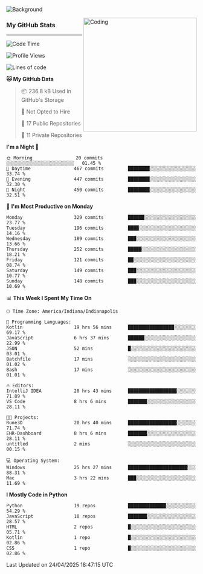 ![Background](https://github.com/Nguyen-Noah/Nguyen-Noah/assets/112649680/f5d2296f-0508-400c-abcf-47c085708a2a)

<img align="right" alt="Coding" width="300" src="https://cdn.dribbble.com/users/1277312/screenshots/14733298/media/39b1045e593737587dd60e42c8422d1f.gif" >

### My GitHub Stats
---
<!--START_SECTION:waka-->
![Code Time](http://img.shields.io/badge/Code%20Time-564%20hrs%2049%20mins-blue)

![Profile Views](http://img.shields.io/badge/Profile%20Views-0-blue)

![Lines of code](https://img.shields.io/badge/From%20Hello%20World%20I%27ve%20Written-13.7%20million%20lines%20of%20code-blue)

**🐱 My GitHub Data** 

> 📦 236.8 kB Used in GitHub's Storage 
 > 
> 🚫 Not Opted to Hire
 > 
> 📜 17 Public Repositories 
 > 
> 🔑 11 Private Repositories 
 > 
**I'm a Night 🦉** 

```text
🌞 Morning                20 commits          ░░░░░░░░░░░░░░░░░░░░░░░░░   01.45 % 
🌆 Daytime                467 commits         ████████░░░░░░░░░░░░░░░░░   33.74 % 
🌃 Evening                447 commits         ████████░░░░░░░░░░░░░░░░░   32.30 % 
🌙 Night                  450 commits         ████████░░░░░░░░░░░░░░░░░   32.51 % 
```
📅 **I'm Most Productive on Monday** 

```text
Monday                   329 commits         ██████░░░░░░░░░░░░░░░░░░░   23.77 % 
Tuesday                  196 commits         ████░░░░░░░░░░░░░░░░░░░░░   14.16 % 
Wednesday                189 commits         ███░░░░░░░░░░░░░░░░░░░░░░   13.66 % 
Thursday                 252 commits         █████░░░░░░░░░░░░░░░░░░░░   18.21 % 
Friday                   121 commits         ██░░░░░░░░░░░░░░░░░░░░░░░   08.74 % 
Saturday                 149 commits         ███░░░░░░░░░░░░░░░░░░░░░░   10.77 % 
Sunday                   148 commits         ███░░░░░░░░░░░░░░░░░░░░░░   10.69 % 
```


📊 **This Week I Spent My Time On** 

```text
🕑︎ Time Zone: America/Indiana/Indianapolis

💬 Programming Languages: 
Kotlin                   19 hrs 56 mins      █████████████████░░░░░░░░   69.17 % 
JavaScript               6 hrs 37 mins       ██████░░░░░░░░░░░░░░░░░░░   22.99 % 
JSON                     52 mins             █░░░░░░░░░░░░░░░░░░░░░░░░   03.01 % 
Batchfile                17 mins             ░░░░░░░░░░░░░░░░░░░░░░░░░   01.02 % 
Bash                     17 mins             ░░░░░░░░░░░░░░░░░░░░░░░░░   01.01 % 

🔥 Editors: 
IntelliJ IDEA            20 hrs 43 mins      ██████████████████░░░░░░░   71.89 % 
VS Code                  8 hrs 6 mins        ███████░░░░░░░░░░░░░░░░░░   28.11 % 

🐱‍💻 Projects: 
Rune3D                   20 hrs 40 mins      ██████████████████░░░░░░░   71.74 % 
EHR-Dashboard            8 hrs 6 mins        ███████░░░░░░░░░░░░░░░░░░   28.11 % 
untitled                 2 mins              ░░░░░░░░░░░░░░░░░░░░░░░░░   00.15 % 

💻 Operating System: 
Windows                  25 hrs 27 mins      ██████████████████████░░░   88.31 % 
Mac                      3 hrs 22 mins       ███░░░░░░░░░░░░░░░░░░░░░░   11.69 % 
```

**I Mostly Code in Python** 

```text
Python                   19 repos            ██████████████░░░░░░░░░░░   54.29 % 
JavaScript               10 repos            ███████░░░░░░░░░░░░░░░░░░   28.57 % 
HTML                     2 repos             █░░░░░░░░░░░░░░░░░░░░░░░░   05.71 % 
Kotlin                   1 repo              █░░░░░░░░░░░░░░░░░░░░░░░░   02.86 % 
CSS                      1 repo              █░░░░░░░░░░░░░░░░░░░░░░░░   02.86 % 
```




 Last Updated on 24/04/2025 18:47:15 UTC
<!--END_SECTION:waka-->

<!--
**Nguyen-Noah/Nguyen-Noah** is a ✨ _special_ ✨ repository because its `README.md` (this file) appears on your GitHub profile.

Here are some ideas to get you started:

- 🔭 I’m currently working on ...
- 🌱 I’m currently learning ...
- 👯 I’m looking to collaborate on ...
- 🤔 I’m looking for help with ...
- 💬 Ask me about ...
- 📫 How to reach me: ...
- 😄 Pronouns: ...
- ⚡ Fun fact: ...
-->
